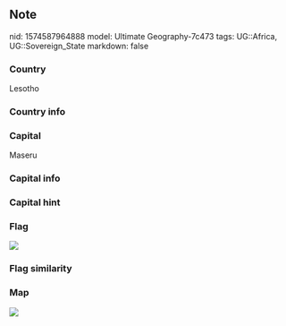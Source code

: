 ## Note
nid: 1574587964888
model: Ultimate Geography-7c473
tags: UG::Africa, UG::Sovereign_State
markdown: false

### Country
Lesotho

### Country info


### Capital
Maseru

### Capital info


### Capital hint


### Flag
<img src="ug-flag-lesotho.svg">

### Flag similarity


### Map
<img src="ug-map-lesotho.png">
